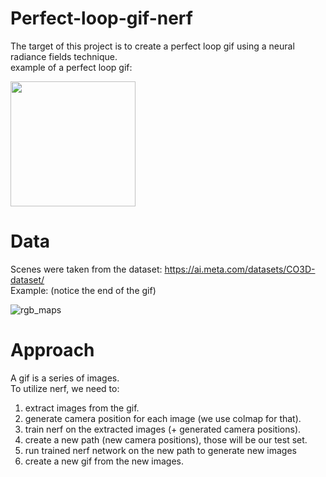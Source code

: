 # Perfect-loop-gif-nerf
The target of this project is to create a perfect loop gif using a neural radiance fields technique.  
example of a perfect loop gif:  

<img src="https://github.com/AzmiHaider92/Perfect-loop-gif-nerf/extra/animatedOutput_o.gif" width="200">



# Data 
Scenes were taken from the dataset: https://ai.meta.com/datasets/CO3D-dataset/   
Example: (notice the end of the gif) 


![rgb_maps](https://github.com/AzmiHaider92/Perfect-loop-gif-nerf/assets/44143755/304881fa-6f77-4bd6-8a8e-662ae4e708b8)


# Approach 
A gif is a series of images.  
To utilize nerf, we need to:  
1) extract images from the gif.
2) generate camera position for each image (we use colmap for that).
3) train nerf on the extracted images (+ generated camera positions).
4) create a new path (new camera positions), those will be our test set.
5) run trained nerf network on the new path to generate new images
6) create a new gif from the new images.



